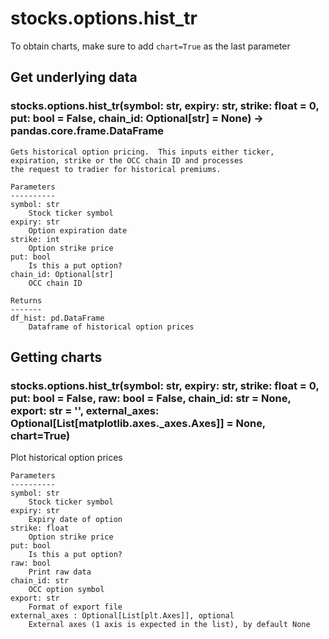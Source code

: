 # stocks.options.hist_tr

To obtain charts, make sure to add `chart=True` as the last parameter

## Get underlying data 
### stocks.options.hist_tr(symbol: str, expiry: str, strike: float = 0, put: bool = False, chain_id: Optional[str] = None) -> pandas.core.frame.DataFrame


    Gets historical option pricing.  This inputs either ticker, expiration, strike or the OCC chain ID and processes
    the request to tradier for historical premiums.

    Parameters
    ----------
    symbol: str
        Stock ticker symbol
    expiry: str
        Option expiration date
    strike: int
        Option strike price
    put: bool
        Is this a put option?
    chain_id: Optional[str]
        OCC chain ID

    Returns
    -------
    df_hist: pd.DataFrame
        Dataframe of historical option prices

## Getting charts 
### stocks.options.hist_tr(symbol: str, expiry: str, strike: float = 0, put: bool = False, raw: bool = False, chain_id: str = None, export: str = '', external_axes: Optional[List[matplotlib.axes._axes.Axes]] = None, chart=True)

Plot historical option prices

    Parameters
    ----------
    symbol: str
        Stock ticker symbol
    expiry: str
        Expiry date of option
    strike: float
        Option strike price
    put: bool
        Is this a put option?
    raw: bool
        Print raw data
    chain_id: str
        OCC option symbol
    export: str
        Format of export file
    external_axes : Optional[List[plt.Axes]], optional
        External axes (1 axis is expected in the list), by default None
